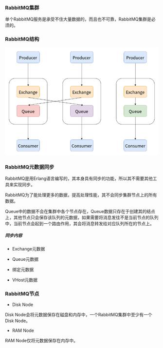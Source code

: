 ### RabbitMQ集群

单个RabbitMQ服务是承受不住大量数据的，而且也不可靠，RabbitMQ集群是必须的。

### RabbitMQ结构

<img src="./框架工具/RabbitMQ/image/RabbitMQ结构.png" alt="RabbitMQ结构"/>

### RabbitMQ元数据同步

RabbitMQ是用Erlang语言编写的，其本身具有同步的功能，所以其不需要其他工具来实现同步。

RabbitMQ为了能处理更多的数据，提高处理性能，其不会同步集群节点上的所有数据。

Queue中的数据不会在集群中各个节点存在，Queue数据只存在于创建其的结点上，其他节点只会保存该队列的元数据，如果需要将消息发往不是当前节点的队列中，当前节点会起到一个路由作用，其会将消息转发给对应队列所在的节点上。

##### 同步内容

* Exchange元数据

* Queue元数据

* 绑定元数据

* VHost元数据

### RabbitMQ节点

* Disk Node

Disk Node会将元数据保存在磁盘和内存中，一个RabbitMQ集群中至少有一个Disk Node。

* RAM Node

RAM Node仅将元数据保存在内存中。